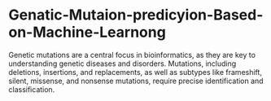 # Genatic-Mutaion-predicyion-Based-on-Machine-Learnong
Genetic mutations are a central focus in bioinformatics, as they are key to  understanding genetic diseases and disorders. Mutations, including deletions,  insertions, and replacements, as well as subtypes like frameshift, silent, missense,  and nonsense mutations, require precise identification and classification.
